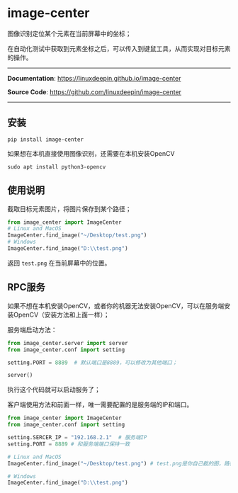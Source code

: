 # image-center
图像识别定位某个元素在当前屏幕中的坐标；

在自动化测试中获取到元素坐标之后，可以传入到键鼠工具，从而实现对目标元素的操作。

---

**Documentation**: <a href="https://linuxdeepin.github.io/image-center" target="_blank">https://linuxdeepin.github.io/image-center</a>

**Source Code**: <a href="https://github.com/linuxdeepin/image-center" target="_blank">https://github.com/linuxdeepin/image-center</a>

---

## 安装

```console
pip install image-center
```

如果想在本机直接使用图像识别，还需要在本机安装OpenCV

```shell
sudo apt install python3-opencv
```

## 使用说明

截取目标元素图片，将图片保存到某个路径；

```python
from image_center import ImageCenter
# Linux and MacOS
ImageCenter.find_image("~/Desktop/test.png")
# Windows
ImageCenter.find_image("D:\\test.png")
```

返回 `test.png` 在当前屏幕中的位置。

## RPC服务

如果不想在本机安装OpenCV，或者你的机器无法安装OpenCV，可以在服务端安装OpenCV（安装方法和上面一样）；

服务端启动方法：

```python
from image_center.server import server
from image_center.conf import setting

setting.PORT = 8889  # 默认端口是8889，可以修改为其他端口；

server()
```

执行这个代码就可以启动服务了；

客户端使用方法和前面一样，唯一需要配置的是服务端的IP和端口。

```python
from image_center import ImageCenter
from image_center.conf import setting

setting.SERCER_IP = "192.168.2.1"  # 服务端IP
setting.PORT = 8889 # 和服务端端口保持一致

# Linux and MacOS
ImageCenter.find_image("~/Desktop/test.png") # test.png是你自己截的图，路径也修改成你自己的路径

# Windows
ImageCenter.find_image("D:\\test.png")
```